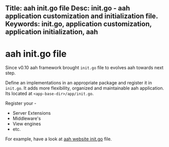 Title: aah init.go file
Desc: init.go - aah application customization and initialization file.
Keywords: init.go, application customization, application initialization, aah
---
# aah init.go file

<span class="badge lb-sm">Since v0.10</span> aah framework brought `init.go` file to evolves aah towards next step.

Define an implementations in an appropriate package and register it in `init.go`. It adds more flexibility, organized and  maintainable aah application. Its located at `<app-base-dir>/app/init.go`.

Register your -

  * Server Extensions
  * Middleware's
  * View engines
  * etc.

For example, have a look at [aah website init.go](https://github.com/go-aah/website/blob/master/app/init.go) file.
